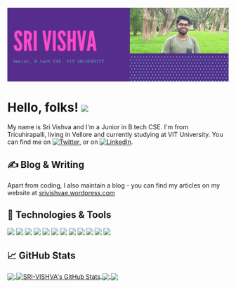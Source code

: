 
[![Header](https://github.com/SRI-VISHVA/SRI-VISHVA/blob/main/SRI%20VISHVA'S.png "Header")](https://srivishvae.wordpress.com/)

# Hello, folks! <img src="https://raw.githubusercontent.com/MartinHeinz/MartinHeinz/master/wave.gif" width="30px">

My name is Sri Vishva and I'm a Junior in B.tech CSE. I'm from Tricuhirapalli, living in Vellore and currently studying at VIT University. You can find me on [![Twitter][1.2]][1],  or on [![LinkedIn][3.2]][3].

## &#x270d; Blog & Writing

Apart from coding, I also maintain a blog - you can find my articles on my website at [srivishvae.wordpress.com](https://srivishvae.wordpress.com/)

## 🔧 Technologies & Tools
![](https://img.shields.io/badge/OS-Windows-informational?style=flat&logo=windows&logoColor=white&color=2bbc8a)
![](https://img.shields.io/badge/Editor-Pycharm-informational?style=flat&logo=pycharm&logoColor=white&color=2bbc8a)
![](https://img.shields.io/badge/Code-Python-informational?style=flat&logo=python&logoColor=white&color=2bbc8a)
![](https://img.shields.io/badge/Code-JavaScript-informational?style=flat&logo=javascript&logoColor=white&color=2bbc8a)
![](https://img.shields.io/badge/Code-Java-informational?style=flat&logo=java&logoColor=white&color=2bbc8a)
![](https://img.shields.io/badge/Code-PHP-informational?style=flat&logo=php&logoColor=white&color=2bbc8a)
![](https://img.shields.io/badge/Code-C++-informational?style=flat&logo=cpp&logoColor=white&color=2bbc8a)
![](https://img.shields.io/badge/Shell-CMD-informational?style=flat&logo=powershell&logoColor=white&color=2bbc8a)
![](https://img.shields.io/badge/Tools-PostgreSQL-informational?style=flat&logo=postgresql&logoColor=white&color=2bbc8a)
![](https://img.shields.io/badge/Tools-MySQL-informational?style=flat&logo=mysql&logoColor=white&color=2bbc8a)
![](https://img.shields.io/badge/Tools-MongoDB-informational?style=flat&logo=mongodb&logoColor=white&color=2bbc8a)
![](https://img.shields.io/badge/Hosting-Heroku-informational?style=flat&logo=heroku&logoColor=white&color=2bbc8a)

## &#x1f4c8; GitHub Stats

<a href="https://github.com/SRI-VISHVA/SRI-VISHVA">
  <img align="center" src="https://github-readme-stats.vercel.app/api/top-langs/?username=SRI-VISHVA&hide=java,html,tex&title_color=ffffff&text_color=c9cacc&icon_color=2bbc8a&bg_color=1d1f21&langs_count=3" />
</a>
<a href="https://github.com/SRI-VISHVA/SRI-VISHVA">
  <img align="center" src="https://github-readme-stats.vercel.app/api?username=SRI-VISHVA&show_icons=true&line_height=27&count_private=true&title_color=ffffff&text_color=c9cacc&icon_color=2bbc8a&bg_color=1d1f21" alt="SRI-VISHVA's GitHub Stats" />
</a>

<a href="https://github.com/SRI-VISHVA/Smart_Irrigation_IOT">
  <img align="center" src="https://github-readme-stats.vercel.app/api/pin/?username=SRI-VISHVA&repo=Smart_Irrigation_IOT&title_color=ffffff&text_color=c9cacc&icon_color=2bbc8a&bg_color=1d1f21" />
</a>


<a href="https://github.com/SRI-VISHVA/HealthX">
  <img align="center" src="https://github-readme-stats.vercel.app/api/pin/?username=SRI-VISHVA&repo=HealthX&title_color=ffffff&text_color=c9cacc&icon_color=2bbc8a&bg_color=1d1f21" />
</a>
<!--<a href="https://github.com/SRI-VISHVA/ISAA_MY_PHISHER">
  <img align="center" src="https://github-readme-stats.vercel.app/api/pin/?username=SRI-VISHVA&repo=ISAA_MY_PHISHER&title_color=ffffff&text_color=c9cacc&icon_color=2bbc8a&bg_color=1d1f21" />
</a>-->

<!-- links to social media icons -->

<!-- icons with padding -->

[1.1]: http://i.imgur.com/tXSoThF.png (twitter icon with padding)
[2.1]: http://i.imgur.com/0o48UoR.png (github icon with padding)

<!-- icons without padding -->

[1.2]: http://i.imgur.com/wWzX9uB.png (twitter icon without padding)
[2.2]: http://i.imgur.com/9I6NRUm.png (github icon without padding)
[3.2]: https://raw.githubusercontent.com/MartinHeinz/MartinHeinz/master/linkedin-3-16.png (LinkedIn icon without padding)


<!-- links to your social media accounts -->

[1]: https://twitter.com/vishva_e
[2]: https://github.com/SRI-VISHVA
[3]: https://www.linkedin.com/in/sri-vishva-elango-5b56b2178/


<!-- Resources -->
<!-- Icons: https://simpleicons.org/ -->
<!-- GitHub Stats: https://github.com/anuraghazra/github-readme-stats -->
<!-- Emojis: https://emojipedia.org/emoji/ -->
<!-- HTML Emojis: https://www.fileformat.info/index.htm -->
<!-- Shields: https://shields.io/ -->
<!-- Awesome GitHub Profile README: https://github.com/abhisheknaiidu/awesome-github-profile-readme -->
